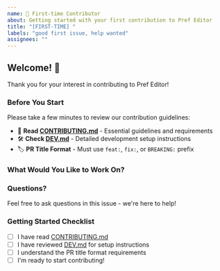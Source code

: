```yaml
---
name: 🚀 First-time Contributor
about: Getting started with your first contribution to Pref Editor
title: "[FIRST-TIME] "
labels: "good first issue, help wanted"
assignees: ""
---
```


## Welcome! 👋

Thank you for your interest in contributing to Pref Editor!

### Before You Start

Please take a few minutes to review our contribution guidelines:

-   📖 **Read [CONTRIBUTING.md](../../CONTRIBUTING.md)** - Essential guidelines and requirements
-   🛠️ **Check [DEV.md](../../DEV.md)** - Detailed development setup instructions
-   🏷️ **PR Title Format** - Must use `feat:`, `fix:`, or `BREAKING:` prefix

### What Would You Like to Work On?

<!-- Describe what you'd like to contribute -->

### Questions?

Feel free to ask questions in this issue - we're here to help!

### Getting Started Checklist

-   [ ] I have read [CONTRIBUTING.md](../../CONTRIBUTING.md)
-   [ ] I have reviewed [DEV.md](../../DEV.md) for setup instructions
-   [ ] I understand the PR title format requirements
-   [ ] I'm ready to start contributing!
